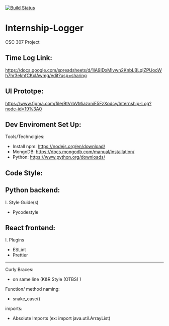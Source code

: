 [![Build Status](https://travis-ci.com/srirag-vuppala/Internship-Logger.svg?branch=main)](https://travis-ci.com/srirag-vuppala/Internship-Logger)
# Internship-Logger
CSC 307 Project 

Time Log Link:
---
https://docs.google.com/spreadsheets/d/1lA9IDxMlvwn2KnbLBLqlZPUooWh7hr3ekhfCKxlAwmg/edit?usp=sharing

UI Prototpe:
---
https://www.figma.com/file/BtVrbVMiazxniE5FzXodcy/Internship-Log?node-id=19%3A0

Dev Enviroment Set Up:
---
Tools/Technolgies:

- Install npm: https://nodejs.org/en/download/  
- MongoDB: https://docs.mongodb.com/manual/installation/  
- Python: https://www.python.org/downloads/  

Code Style:
---
Python backend:
---
I. Style Guide(s)
- Pycodestyle 

React frontend:
---
I. Plugins
 - ESLint
 - Prettier
---
Curly Braces: 
- on same line (K&R Style (OTBS) )
<!-- end of the list -->
Function/ method naming:
- snake_case()
<!-- end of the list -->
imports:
- Absolute Imports (ex: import java.util.ArrayList)
